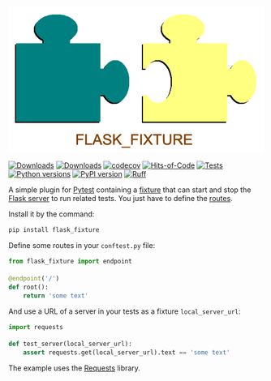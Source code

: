 ![logo](https://raw.githubusercontent.com/pomponchik/flask_fixture/main/docs/assets/logo_5.png)

[![Downloads](https://static.pepy.tech/badge/flask_fixture/month)](https://pepy.tech/project/flask_fixture)
[![Downloads](https://static.pepy.tech/badge/flask_fixture)](https://pepy.tech/project/flask_fixture)
[![codecov](https://codecov.io/gh/pomponchik/flask_fixture/graph/badge.svg?token=8iyMsUaLvN)](https://codecov.io/gh/pomponchik/flask_fixture)
[![Hits-of-Code](https://hitsofcode.com/github/pomponchik/flask_fixture?branch=main)](https://hitsofcode.com/github/pomponchik/flask_fixture/view?branch=main)
[![Tests](https://github.com/pomponchik/flask_fixture/actions/workflows/tests_and_coverage.yml/badge.svg)](https://github.com/pomponchik/flask_fixture/actions/workflows/tests_and_coverage.yml)
[![Python versions](https://img.shields.io/pypi/pyversions/flask_fixture.svg)](https://pypi.python.org/pypi/flask_fixture)
[![PyPI version](https://badge.fury.io/py/flask_fixture.svg)](https://badge.fury.io/py/flask_fixture)
[![Ruff](https://img.shields.io/endpoint?url=https://raw.githubusercontent.com/astral-sh/ruff/main/assets/badge/v2.json)](https://github.com/astral-sh/ruff)


A simple plugin for [Pytest](https://docs.pytest.org/) containing a [fixture](https://docs.pytest.org/explanation/fixtures.html) that can start and stop the [Flask server](https://flask.palletsprojects.com/server/) to run related tests. You just have to define the [routes](https://flask.palletsprojects.com/quickstart/#routing).

Install it by the command:

```bash
pip install flask_fixture
```

Define some routes in your `conftest.py` file:

```python
from flask_fixture import endpoint

@endpoint('/')
def root():
    return 'some text'
```

And use a URL of a server in your tests as a fixture `local_server_url`:

```python
import requests

def test_server(local_server_url):
    assert requests.get(local_server_url).text == 'some text'
```

The example uses the [Requests](https://requests.readthedocs.io/en/latest/) library.
